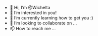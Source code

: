 - 👋 Hi, I’m @Wichelta
- 👀 I’m interested in you!
- 🌱 I’m currently learning how to get you :)
- 💞️ I’m looking to collaborate on ...
- 📫 How to reach me ...

<!---
Wichelta/Wichelta is a ✨ special ✨ repository because its `README.md` (this file) appears on your GitHub profile.
You can click the Preview link to take a look at your changes.
--->
